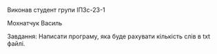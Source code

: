 Виконав студент групи ІПЗс-23-1

Мохнатчук Василь

Завдання: Написати програму, яка буде рахувати кількість слів в txt файлі.
